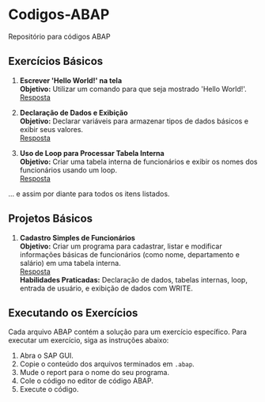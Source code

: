 # Codigos-ABAP
Repositório para códigos ABAP

## Exercícios Básicos

1. **Escrever 'Hello World!' na tela**  
   **Objetivo:** Utilizar um comando para que seja mostrado 'Hello World!'.  
   [Resposta](https://github.com/Kaneki515/ABAP/blob/main/Exerc%C3%ADcios%20B%C3%A1sicos/Ex0.abap)

2. **Declaração de Dados e Exibição**  
   **Objetivo:** Declarar variáveis para armazenar tipos de dados básicos e exibir seus valores.  
   [Resposta](https://github.com/Kaneki515/ABAP/blob/main/Exerc%C3%ADcios%20B%C3%A1sicos/Ex1.abap)

3. **Uso de Loop para Processar Tabela Interna**  
   **Objetivo:** Criar uma tabela interna de funcionários e exibir os nomes dos funcionários usando um loop.  
   [Resposta](https://github.com/Kaneki515/ABAP/blob/main/Exerc%C3%ADcios%20B%C3%A1sicos/Ex2.abap)

... e assim por diante para todos os itens listados.

## Projetos Básicos

1. **Cadastro Simples de Funcionários**  
   **Objetivo:** Criar um programa para cadastrar, listar e modificar informações básicas de funcionários (como nome, departamento e salário) em uma tabela interna.  
   [Resposta](https://github.com/Kaneki515/ABAP/blob/main/Projetos%20B%C3%A1sicos/Projeto-1.abap)  
   **Habilidades Praticadas:** Declaração de dados, tabelas internas, loop, entrada de usuário, e exibição de dados com WRITE.

## Executando os Exercícios

Cada arquivo ABAP contém a solução para um exercício específico. Para executar um exercício, siga as instruções abaixo:

1. Abra o SAP GUI.
2. Copie o conteúdo dos arquivos terminados em `.abap`.
3. Mude o report para o nome do seu programa.
4. Cole o código no editor de código ABAP.
5. Execute o código.
